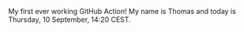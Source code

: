 My first ever working GitHub Action!
My name is Thomas and today is Thursday, 10 September, 14:20 CEST. 
